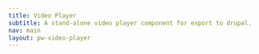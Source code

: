 ```yaml
---
title: Video Player
subtitle: A stand-alone video player component for export to drupal.
nav: main
layout: pw-video-player
---
```

